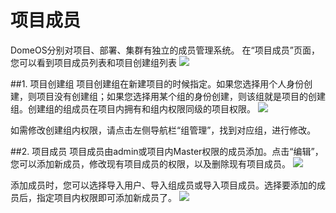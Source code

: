 # 项目成员

DomeOS分别对项目、部署、集群有独立的成员管理系统。
在“项目成员”页面，您可以看到项目成员列表和项目创建组列表
![](http://881471b33d4f9.cdn.sohucs.com/q_mini/newproject6.jpg)

##1. 项目创建组
项目创建组在新建项目的时候指定。如果您选择用个人身份创建，则项目没有创建组；如果您选择用某个组的身份创建，则该组就是项目的创建组。创建组的组成员在项目内拥有和组内权限同级的项目权限。
![](http://881471b33d4f9.cdn.sohucs.com/q_mini/newproject6.jpg)

如需修改创建组内权限，请点击左侧导航栏“组管理”，找到对应组，进行修改。

##2. 项目成员
项目成员由admin或项目内Master权限的成员添加。点击“编辑”，您可以添加新成员，修改现有项目成员的权限，以及删除现有项目成员。
![](http://881471b33d4f9.cdn.sohucs.com/q_mini/newproject6.jpg)

添加成员时，您可以选择导入用户、导入组成员或导入项目成员。选择要添加的成员后，指定项目内权限即可添加新成员了。
![](http://881471b33d4f9.cdn.sohucs.com/q_mini/newproject6.jpg)

